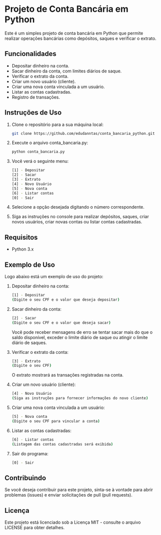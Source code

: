 
# Projeto de Conta Bancária em Python

Este é um simples projeto de conta bancária em Python que permite realizar operações bancárias como depósitos, saques e verificar o extrato.


## Funcionalidades

- Depositar dinheiro na conta.
- Sacar dinheiro da conta, com limites diários de saque.
- Verificar o extrato da conta.
- Criar um novo usuário (cliente).
- Criar uma nova conta vinculada a um usuário.
- Listar as contas cadastradas.
- Registro de transações.


## Instruções de Uso

1. Clone o repositório para a sua máquina local:

   ```bash
   git clone https://github.com/edudanntas/conta_bancaria_python.git
   ```

2. Execute o arquivo conta_bancaria.py:

    ```bash
    python conta_bancaria.py
    ```

3. Você verá o seguinte menu:
    ```bash
    [1] - Depositar
    [2] - Sacar
    [3] - Extrato
    [4] - Novo Usuário
    [5] - Nova conta
    [6] - Listar contas
    [0] - Sair
    ```

4. Selecione a opção desejada digitando o número correspondente.

5. Siga as instruções no console para realizar depósitos, saques, criar novos usuários, criar novas contas ou listar contas cadastradas.

    
## Requisitos

- Python 3.x

## Exemplo de Uso

Logo abaixo está um exemplo de uso do projeto:

1. Depositar dinheiro na conta:
    ```bash
    [1] - Depositar
    (Digite o seu CPF e o valor que deseja depositar)
    ```
2. Sacar dinheiro da conta:
    ```bash
    [2] - Sacar
    (Digite o seu CPF e o valor que deseja sacar)
    ```
    Você pode receber mensagens de erro se tentar sacar mais do que o saldo disponível, exceder o limite diário de saque ou atingir o limite diário de saques.

3. Verificar o extrato da conta:
    ```bash
    [3] - Extrato
    (Digite o seu CPF)
    ```
    O extrato mostrará as transações registradas na conta.

4. Criar um novo usuário (cliente):
    ```bash
    [4] - Novo Usuário
    (Siga as instruções para fornecer informações do novo cliente)
    ```

5. Criar uma nova conta vinculada a um usuário:
    ```bash
    [5] - Nova conta
    (Digite o seu CPF para vincular a conta)
    ```

6. Listar as contas cadastradas:
    ```bash
    [6] - Listar contas
    (Listagem das contas cadastradas será exibida)
    ```

7. Sair do programa:
    ```bash
    [0] - Sair
    ```

## Contribuindo

Se você deseja contribuir para este projeto, sinta-se à vontade para abrir problemas (issues) e enviar solicitações de pull (pull requests).


## Licença

Este projeto está licenciado sob a Licença MIT - consulte o arquivo LICENSE para obter detalhes.

